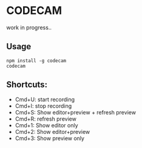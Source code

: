 # CODECAM
work in progress..
## Usage
```
npm install -g codecam
codecam
```
## Shortcuts:
- Cmd+U: start recording
- Cmd+I: stop recording
- Cmd+S: Show editor+preview + refresh preview
- Cmd+R: refresh preview
- Cmd+1: Show editor only
- Cmd+2: Show editor+preview
- Cmd+3: Show preview only
